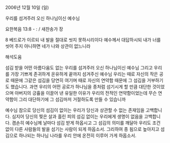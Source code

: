 2006년 12월 10일 (일)

우리를 섬겨주러 오신 하나님이신 예수님



요한복음 13:8 - : / 새찬송가  장


8 베드로가 이르되 내 발을 절대로 씻지 못하시리이다 예수께서 대답하시되 내가 너를 씻어 주지 아니하면 네가 나와 상관이 없느니라

해석도움





섬김 받을 어떤 아름다움도 없는 우리를 섬겨주러 오신 하나님이신 예수님 
그리고 우리를 가장 기쁘게 존귀하게 온유하게 끝까지 섬겨주신 예수님
우리는 때로 자신의 작은 공로 때문에 그같은 섬김을 당연히 여기며 
때로 자신의 연약함 때문에 그 섬김을 거부하기도 했습니다. 
과연 우리의 어떤 공로가 하나님을 종처럼 섬기시게 할 만큼 대단한 것이었으며 
아버지의 긍휼을 이끌어 낸 유일한 이유가 우리의 전적인 연약함이었는데
무슨 연약함이 그리 대단하기에 그 섬김마저 거절하도록 만들 수 있습니까

예수님 
참으로 당신의 섬김이 없이는 우리가 당신과 상관할 수 없는 존재임을 고백합니다. 
심지어 당신의 찢은 살과 흘린 피의 섬김 없이는 우리에게 생명이 없음을 고백합니다.
겸손히 예수님께 날마다 섬김 받게 하옵시고 그 섬김의 의미를 깨달아 
우리도 조건 없이 다른 사람들의 발을 섬기는 사람이 되게 하옵소서. 
그리하여 종 됨으로 높아지고 섬김으로 하나되는 하나님 나라를 
우리 안에 온전히 이루어 가게 하옵소서.
